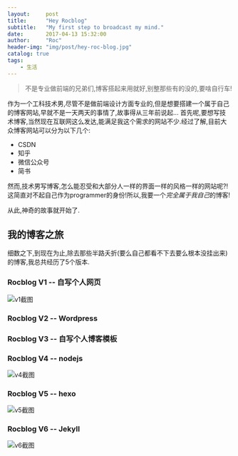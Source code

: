 ```yaml
---
layout:     post
title:      "Hey Rocblog"
subtitle:   "My first step to broadcast my mind."
date:       2017-04-13 15:32:00
author:     "Roc"
header-img: "img/post/hey-roc-blog.jpg"
catalog: true
tags:
    - 生活
---
```


>不是专业做前端的兄弟们,博客搭起来用就好,别整那些有的没的,要啥自行车!

作为一个工科技术男,尽管不是做前端设计方面专业的,但是想要搭建一个属于自己的博客网站,早就不是一天两天的事情了,故事得从三年前说起...
首先呢,要想写技术博客,当然现在互联网这么发达,能满足我这个需求的网站不少.经过了解,目前大众博客网站可以分为以下几个:
* CSDN
* 知乎
* 微信公众号
* 简书

然而,技术男写博客,怎么能忍受和大部分人一样的界面一样的风格一样的网站呢?!这简直对不起自己作为programmer的身份!所以,我要一个*完全属于我自己*的博客!

从此,神奇的故事就开始了.

## 我的博客之旅
细数之下,到现在为止,除去那些半路夭折(要么自己都看不下去要么根本没挂出来)的博客,我总共经历了5个版本.
### Rocblog V1 -- 自写个人网页
![v1截图](http://omjk76pbk.bkt.clouddn.com/rocblog/post/hey-rocblog/rocblog-v1.png)
### Rocblog V2 -- Wordpress

### Rocblog V3 -- 自写个人博客模板

### Rocblog V4 -- nodejs
![v4截图](http://omjk76pbk.bkt.clouddn.com/rocblog/post/hey-rocblog/rocblog-v4s.png)
### Rocblog V5 -- hexo
![v5截图](http://omjk76pbk.bkt.clouddn.com/rocblog/post/hey-rocblog/rocblog-v5.png)
### Rocblog V6 -- Jekyll
![v6截图](http://omjk76pbk.bkt.clouddn.com/rocblog/post/hey-rocblog/rocblog-v6.png)